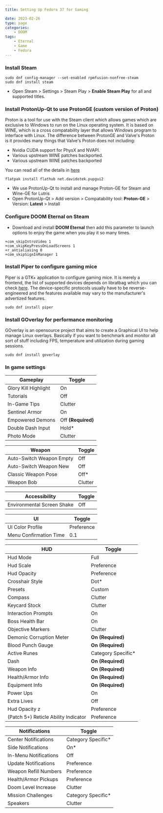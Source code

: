 ```yaml
---
title: Setting Up Fedora 37 for Gaming

date: 2023-02-26
type: page
categories:
    - DOOM
tags:
    - Eternal
    - Game
    - Fedora
---
```


### Install Steam
```{sh}
sudo dnf config-manager --set-enabled rpmfusion-nonfree-steam
sudo dnf install steam
```
- Open Steam > Settings > Steam Play > **Enable Steam Play** for all and supported titles.

### Install ProtonUp-Qt to use ProtonGE (custom version of Proton)
Proton is a tool for use with the Steam client which allows games which are exclusive to Windows to run on the Linux operating system. It is based on WINE, which is a cross compatability layer that allows Windows program to interface with Linux. The difference between ProtonGE and Valve's Proton is it provides many things that Valve's Proton does not including:
- Nvidia CUDA support for PhysX and NVAPI.
- Various upstream WINE patches backported.
- Various upstream WINE patches backported

You can read all of the details in [here](https://github.com/GloriousEggroll/proton-ge-custom)
```{sh}
flatpak install flathub net.davidotek.pupgui2
```
- We use ProtonUp-Qt to install and manage Proton-GE for Steam and Wine-GE for Lutris
- Open ProtonUp-Qt > Add version > Compatability tool: **Proton-GE** > Version: **Latest** > Install

### Configure DOOM Eternal on Steam
- Download and install **DOOM Eternal** then add this parameter to  launch options to enjoy the game when you play it so many times. 
```
+com_skipIntroVideo 1 
+com_skipKeyPressOnLoadScreens 1 
+r_antialiasing 0 
+com_skipSignInManager 1
```

### Install Piper to configure gaming mice
Piper is a GTK+ application to configure gaming mice. It is merely a frontend, the list of supported devices depends on libratbag which you can check [here](https://github.com/libratbag/libratbag/tree/master/data/devices). The device-specific protocols usually have to be reverse-engineered and the features available may vary to the manufacturer's advertized features.
```{sh}
sudo dnf install piper
```

### Install GOverlay for performance monitoring
GOverlay is an opensource project that aims to create a Graphical UI to help manage Linux overlays. Basically if you want to benchmark and monitor all sort of stuff including FPS, temperature and utilization during gaming sessions.
```{sh}
sudo dnf install goverlay
```

### In game settings
**Gameplay** | **Toggle**
--- | ---
Glory Kill Highlight | On
Tutorials			 | Off
In-Game Tips		 | Clutter
Sentinel Armor		 | On
Empowered Demons	 | Off **(Required)**
Double Dash Input	 | Hold*
Photo Mode			 | Clutter

**Weapon** | **Toggle**
--- | ---
Auto-Switch Weapon Empty | Off
Auto-Switch Weapon New	 | Off
Classic Weapon Pose		 | Off*
Weapon Bob				 | Clutter

**Accessibility** | **Toggle**
--- | ---
Environmental Screen Shake | Off

**UI** | **Toggle**
--- | ---
UI Color Profile		| Preference
Menu Confirmation Time	| 0.1

**HUD** | **Toggle**
--- | ---
Hud Mode				| Full
Hud Scale				| Preference
Hud Opacity				| Preference
Crosshair Style			| Dot*
Presets					| Custom
Compass					| Clutter
Keycard Stock			| Clutter
Interaction Prompts		| On
Boss Health Bar			| On
Objective Markers		| Clutter
Demonic Corruption Meter| **On (Required)**
Blood Punch Gauge		| **On (Required)**
Active Runes			| Category Specific*
Dash					| **On (Required)**
Weapon Info				| **On (Required)**
Health/Armor Info		| **On (Required)**
Equipment Info			| **On (Required)**
Power Ups				| On
Extra Lives				| Off
Hud Opacity	z			| Preference
(Patch 5+) Reticle Ability Indicator	| Preference

**Notifications** | **Toggle**
--- | ---
Center Notifications	| Category Specific*
Side Notifications		| On*
In-Menu Notifications	| Off
Update Notifications	| Preference
Weapon Refill Numbers	| Preference
Health/Armor Pickups	| Preference
Doom Level Increase		| Clutter
Mission Challenges		| Category Specific*
Speakers				| Clutter
